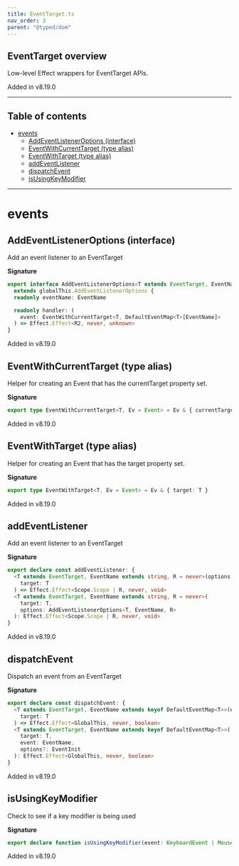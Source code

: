 ```yaml
---
title: EventTarget.ts
nav_order: 3
parent: "@typed/dom"
---
```


## EventTarget overview

Low-level Effect wrappers for EventTarget APIs.

Added in v8.19.0

---

<h2 class="text-delta">Table of contents</h2>

- [events](#events)
  - [AddEventListenerOptions (interface)](#addeventlisteneroptions-interface)
  - [EventWithCurrentTarget (type alias)](#eventwithcurrenttarget-type-alias)
  - [EventWithTarget (type alias)](#eventwithtarget-type-alias)
  - [addEventListener](#addeventlistener)
  - [dispatchEvent](#dispatchevent)
  - [isUsingKeyModifier](#isusingkeymodifier)

---

# events

## AddEventListenerOptions (interface)

Add an event listener to an EventTarget

**Signature**

```ts
export interface AddEventListenerOptions<T extends EventTarget, EventName extends string, R2>
  extends globalThis.AddEventListenerOptions {
  readonly eventName: EventName

  readonly handler: (
    event: EventWithCurrentTarget<T, DefaultEventMap<T>[EventName]>
  ) => Effect.Effect<R2, never, unknown>
}
```

Added in v8.19.0

## EventWithCurrentTarget (type alias)

Helper for creating an Event that has the currentTarget property set.

**Signature**

```ts
export type EventWithCurrentTarget<T, Ev = Event> = Ev & { currentTarget: T }
```

Added in v8.19.0

## EventWithTarget (type alias)

Helper for creating an Event that has the target property set.

**Signature**

```ts
export type EventWithTarget<T, Ev = Event> = Ev & { target: T }
```

Added in v8.19.0

## addEventListener

Add an event listener to an EventTarget

**Signature**

```ts
export declare const addEventListener: {
  <T extends EventTarget, EventName extends string, R = never>(options: AddEventListenerOptions<T, EventName, R>): (
    target: T
  ) => Effect.Effect<Scope.Scope | R, never, void>
  <T extends EventTarget, EventName extends string, R = never>(
    target: T,
    options: AddEventListenerOptions<T, EventName, R>
  ): Effect.Effect<Scope.Scope | R, never, void>
}
```

Added in v8.19.0

## dispatchEvent

Dispatch an event from an EventTarget

**Signature**

```ts
export declare const dispatchEvent: {
  <T extends EventTarget, EventName extends keyof DefaultEventMap<T>>(event: EventName, options?: EventInit): (
    target: T
  ) => Effect.Effect<GlobalThis, never, boolean>
  <T extends EventTarget, EventName extends keyof DefaultEventMap<T>>(
    target: T,
    event: EventName,
    options?: EventInit
  ): Effect.Effect<GlobalThis, never, boolean>
}
```

Added in v8.19.0

## isUsingKeyModifier

Check to see if a key modifier is being used

**Signature**

```ts
export declare function isUsingKeyModifier(event: KeyboardEvent | MouseEvent): boolean
```

Added in v8.19.0
